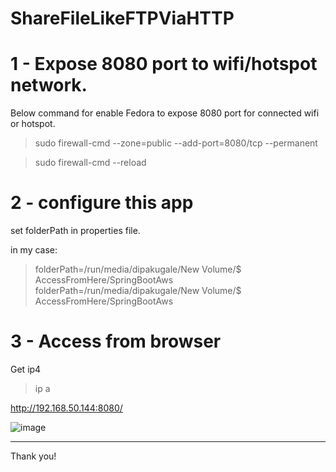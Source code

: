 # ShareFileLikeFTPViaHTTP
  
  
# 1 - Expose 8080 port to wifi/hotspot network.

Below command for enable Fedora to expose 8080 port for connected wifi or hotspot.  
  
>sudo firewall-cmd --zone=public --add-port=8080/tcp --permanent  
  
>sudo firewall-cmd --reload  
  
  
# 2 - configure this app
  
  
  set folderPath in properties file.  
  
  in my case:  
>folderPath=/run/media/dipakugale/New Volume/$ AccessFromHere/SpringBootAws  folderPath=/run/media/dipakugale/New Volume/$ AccessFromHere/SpringBootAws
  
  
# 3 - Access from browser    
 
Get ip4
>ip a  
  
  http://192.168.50.144:8080/

![image](https://github.com/user-attachments/assets/3d65c306-ec7e-4672-91cf-4da797fdf7a5)

_______________________
Thank you!
